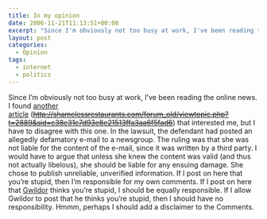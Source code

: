 ```yaml
---
title: In my opinion
date: 2006-11-21T11:13:51+00:00
excerpt: "Since I'm obviously not too busy at work, I've been reading the online news. I found another article that interested"
layout: post
categories:
  - Opinion
tags:
  - internet
  - politics
---
```

Since I&#8217;m obviously not too busy at work, I&#8217;ve been reading the online news. I found [another article](http://shamelessrestaurants.com/forum_old/viewtopic.php?t=2889&sid=c38e31c7d93e8e21513ffa3aa6f5fad6) (<del>http://shamelessrestaurants.com/forum_old/viewtopic.php?t=2889&sid=c38e31c7d93e8e21513ffa3aa6f5fad6</del>) that interested me, but I have to disagree with this one. In the lawsuit, the defendant had posted an allegedly defamatory e-mail to a newsgroup. The ruling was that she was not liable for the content of the e-mail, since it was written by a third party. I would have to argue that unless she knew the content was valid (and thus not actually libelous), she should be liable for any ensuing damage. She chose to publish unreliable, unverified information. If I post on here that you&#8217;re stupid, then I&#8217;m responsible for my own comments. If I post on here that [Gwildor](http://gwild0r.tumblr.com/) thinks you&#8217;re stupid, I should be equally responsible. If I allow Gwildor to post that he thinks you&#8217;re stupid, then I should have no responsibility. Hmmm, perhaps I should add a disclaimer to the Comments.